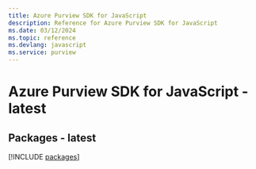 ```yaml
---
title: Azure Purview SDK for JavaScript
description: Reference for Azure Purview SDK for JavaScript
ms.date: 03/12/2024
ms.topic: reference
ms.devlang: javascript
ms.service: purview
---
```

# Azure Purview SDK for JavaScript - latest
## Packages - latest
[!INCLUDE [packages](purview-index.md)]